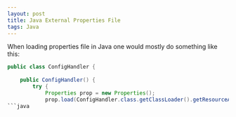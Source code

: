 ```yaml
---
layout: post
title: Java External Properties File
tags: Java 
---
```


When loading properties file in Java one would mostly do something like this:
```java
public class ConfigHandler {
    
    public ConfigHandler() {
        try {
            Properties prop = new Properties();
            prop.load(ConfigHandler.class.getClassLoader().getResourceAsStream("application.properties"));
```java

